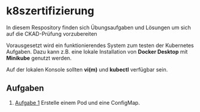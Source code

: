 # k8szertifizierung
In diesem Respository finden sich Übungsaufgaben und Lösungen um sich auf die CKAD-Prüfung vorzubereiten

Vorausgesetzt wird ein funktionierendes System zum testen der Kubernetes Aufgaben. Dazu kann z.B. eine lokale Installation von **Docker Desktop** mit **Minikube** genutzt werden.

Auf der lokalen Konsole sollten **vi(m)** und **kubectl** verfügbar sein.

## Aufgaben
1.  [Aufgabe 1](https://github.com/spehle/k8szertifizierung/tree/main/Aufgabe%201) Erstelle einem Pod und eine ConfigMap.
